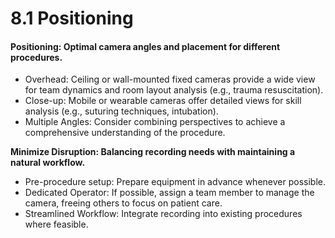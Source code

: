 # 8.1 Positioning

#### **Positioning: Optimal camera angles and placement for different procedures.**

* Overhead: Ceiling or wall-mounted fixed cameras provide a wide view for team dynamics and room layout analysis (e.g., trauma resuscitation).
* Close-up: Mobile or wearable cameras offer detailed views for skill analysis (e.g., suturing techniques, intubation).
* Multiple Angles: Consider combining perspectives to achieve a comprehensive understanding of the procedure.

**Minimize Disruption: Balancing recording needs with maintaining a natural workflow.**

* Pre-procedure setup: Prepare equipment in advance whenever possible.
* Dedicated Operator: If possible, assign a team member to manage the camera, freeing others to focus on patient care.
* Streamlined Workflow: Integrate recording into existing procedures where feasible.
